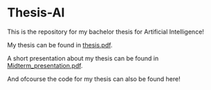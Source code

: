 # Thesis-AI

This is the repository for my bachelor thesis for Artificial Intelligence!

My thesis can be found in [thesis.pdf](thesis.pdf).

A short presentation about my thesis can be found in [Midterm_presentation.pdf]('Midterm_presentation.pdf').

And ofcourse the code for my thesis can also be found here!